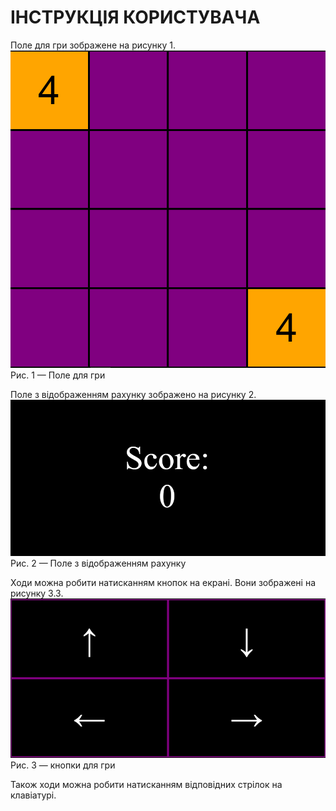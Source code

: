 # ІНСТРУКЦІЯ КОРИСТУВАЧА

Поле для гри зображене на рисунку 1.
 ![field](https://github.com/ArtiomTkachuk1/Practice/blob/master/img/field.png)
	Рис. 1 — Поле для гри
  
Поле з відображенням рахунку зображено на рисунку 2.
 ![score](https://github.com/ArtiomTkachuk1/Practice/blob/master/img/score.png)
	Рис. 2 — Поле з відображенням рахунку
  
Ходи можна робити натисканням кнопок на екрані. Вони зображені на рисунку 3.3.
 ![arrows](https://github.com/ArtiomTkachuk1/Practice/blob/master/img/arrows.png)
	Рис. 3 — кнопки для гри
  
Також ходи можна робити натисканням відповідних стрілок на клавіатурі.


